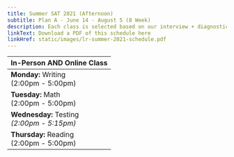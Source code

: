 ```yaml
---
title: Summer SAT 2021 (Afternoon)
subtitle: Plan A - June 14 - August 5 (8 Week)
description: Each class is selected based on our interview + diagnostic testing process.
linkText: Download a PDF of this schedule here
linkHref: static/images/lr-summer-2021-schedule.pdf
---
```

| In-Person AND Online Class                                                   |
| ---------------------------------------------------------------------------- |
| **Monday:** Writing<br/> (2:00pm - 5:00pm)                                   |
| **Tuesday:** Math<br/> (2:00pm - 5:00pm)                                     |
| **Wednesday:** Testing<br/><span class="testing"> *(2:00pm - 5:15pm)*</span> |
| **Thursday:** Reading<br/> (2:00pm - 5:00pm)                                 |